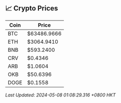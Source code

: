 ## 📈 Crypto Prices

| Coin | Price |
| ---- | ----- |
| BTC | $63486.9666 |
| ETH | $3064.9410 |
| BNB | $593.2400 |
| CRV | $0.4346 |
| ARB | $1.0604 |
| OKB | $50.6396 |
| DOGE | $0.1558 |

_Last Updated: 2024-05-08 01:08:29.316 +0800 HKT_